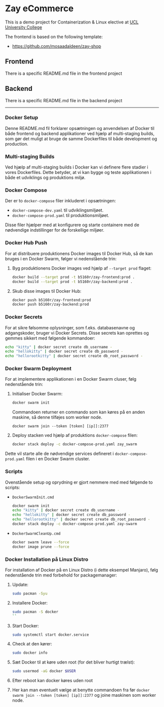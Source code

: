 # Zay eCommerce

This is a demo project for Containerization & Linux elective at [UCL University College](https://ucl.dk)

The frontend is based on the following template:

* https://github.com/mosaadaldeen/zay-shop

## Frontend

There is a specific README.md file in the frontend project

## Backend

There is a specific README.md file in the backend project

------------

### Docker Setup

Denne README.md fil forklarer opsætningen og anvendelsen af Docker til både frontend og backend applikationer ved hjælp af multi-staging builds, som gør det muligt at bruge de samme Dockerfiles til både development og production.

### Multi-staging Builds

Ved hjælp af multi-staging builds i Docker kan vi definere flere stadier i vores Dockerfiles. Dette betyder, at vi kan bygge og teste applikationen i både et udviklings og produktions miljø.

### Docker Compose

Der er to `docker-compose` filer inkluderet i opsætningen:
- `docker-compose-dev.yaml` til udviklingsmiljøet.
- `docker-compose-prod.yaml` til produktionsmiljøet.

Disse filer hjælper med at konfigurere og starte containere med de nødvendige indstillinger for de forskellige miljøer.

### Docker Hub Push

For at distribuere produktionens Docker images til Docker Hub, så de kan bruges i en Docker Swarm, følger vi nedenstående trin:

1. Byg produktionens Docker images ved hjælp af `--target prod` flaget:
    ```sh
    docker build --target prod -t b5160r/zay-frontend:prod .
    docker build --target prod -t b5160r/zay-backend:prod .
    ```

2. Skub disse images til Docker Hub:
    ```sh
    docker push b5160r/zay-frontend:prod
    docker push b5160r/zay-backend:prod
    ```

### Docker Secrets

For at sikre følsomme oplysninger, som f.eks. databasenavne og adgangskoder, bruger vi Docker Secrets. Disse secrets kan oprettes og gemmes sikkert med følgende kommandoer:

```sh
echo "kitty" | docker secret create db_username -
echo "hellokitty" | docker secret create db_password -
echo "hellorootkitty" | docker secret create db_root_password -
```

### Docker Swarm Deployment

For at implementere applikationen i en Docker Swarm cluser, følg nedenstående trin:

1. Initialiser Docker Swarm:
    ```sh
    docker swarm init
    ```
    Commandoen returner en commando som kan køres på en anden maskine, så denne tilføjes som worker node.

    `docker swarm join --token [token] [ip]]:2377`

2. Deploy stacken ved hjælp af produktions `docker-compose` filen:
    ```sh
    docker stack deploy -c docker-compose-prod.yaml zay_swarm
    ```

Dette vil starte alle de nødvendige services defineret i `docker-compose-prod.yaml` filen i en Docker Swarm cluster.

### Scripts

Ovenstående setup og oprydning er gjort nemmere med med følgende to scripts:

- `DockerSwarmInit.cmd`
	```sh
	docker swarm init
	echo "kitty" | docker secret create db_username -
	echo "hellokitty" | docker secret create db_password -
	echo "hellorootkitty" | docker secret create db_root_password -
	docker stack deploy -c docker-compose-prod.yaml zay-swarm
	```

- `DockerSwarmCleanUp.cmd`
	```sh
	docker swarm leave --force
	docker image prune --force
	```

### Docker Installation på Linux Distro

For installation af Docker på en Linux Distro (i dette eksempel Manjaro), følg nedenstående trin med forbehold for packagemanager:

1. Update: 
    ```sh
    sudo pacman -Syu
    ```
2. Installere Docker:
    ```sh
    sudo pacman -S docker
    ``
3. Start Docker:
    ```sh
    sudo systemctl start docker.service
    ```

4. Check at den kører:
    ```sh
    sudo docker info
    ```

5. Sæt Docker til at køre uden root (for det bliver hurtigt trælst):
    ```sh
    sudo usermod -aG docker $USER
    ```

6. Efter reboot kan docker køres uden root

7. Her kan man eventuelt vælge at benytte commandoen fra før `docker swarm join --token [token] [ip]]:2377` og joine maskinen som worker node.
